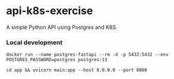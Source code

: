 # api-k8s-exercise
A simple Python API using Postgres and K8S.

### Local development

```shell
docker run --name postgres-fastapi --rm -d -p 5432:5432 --env POSTGRES_PASSWORD=postgres postgres:13
```

```shell
cd app && uvicorn main:app --host 0.0.0.0 --port 8000
```